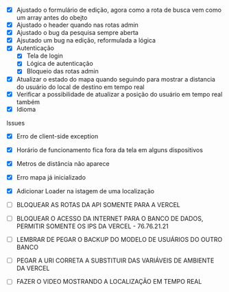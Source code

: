 - [X] Ajustado o formulário de edição, agora como a rota de busca vem como um array antes do obejto
- [X] Ajustado o header quando nas rotas admin
- [X] Ajustado o bug da pesquisa sempre aberta
- [X] Ajsutado um bug na edição, reformulada a lógica
- [X] Autenticação
    - [X] Tela de login
    - [X] Lógica de autenticação
    - [X] Bloqueio das rotas admin
- [X] Atualizar o estado do mapa quando seguindo para mostrar a distancia do usuário do local de destino em tempo real
- [X] Verificar a possibilidade de atualizar a posição do usuário em tempo real também
- [X] Idioma

Issues
- [X] Erro de client-side exception
- [X] Horário de funcionamento fica fora da tela em alguns dispositivos
- [X] Metros de distância não aparece
- [X] Erro mapa já inicializado
- [X] Adicionar Loader na istagem de uma localização

- [ ] BLOQUEAR AS ROTAS DA API SOMENTE PARA A VERCEL
- [ ] BLOQUEAR O ACESSO DA INTERNET PARA O BANCO DE DADOS, PERMITIR SOMENTE OS IPS DA VERCEL - 76.76.21.21
- [ ] LEMBRAR DE PEGAR O BACKUP DO MODELO DE USUÁRIOS DO OUTRO BANCO
- [ ] PEGAR A URI CORRETA A SUBSTITUIR DAS VARIÁVEIS DE AMBIENTE DA VERCEL
- [ ] FAZER O VIDEO MOSTRANDO A LOCALIZAÇÃO EM TEMPO REAL